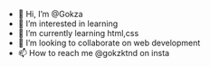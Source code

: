 - 👋 Hi, I’m @Gokza
- 👀 I’m interested in learning
- 🌱 I’m currently learning html,css
- 💞️ I’m looking to collaborate on web development
- 📫 How to reach me @gokzktnd on insta

<!---
Gokza/Gokza is a ✨ special ✨ repository because its `README.md` (this file) appears on your GitHub profile.
You can click the Preview link to take a look at your changes.
--->
